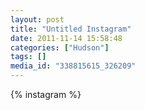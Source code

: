 ```yaml
---
layout: post
title: "Untitled Instagram"
date: 2011-11-14 15:58:48
categories: ["Hudson"]
tags: []
media_id: "338815615_326209"
---
```


{% instagram %}

